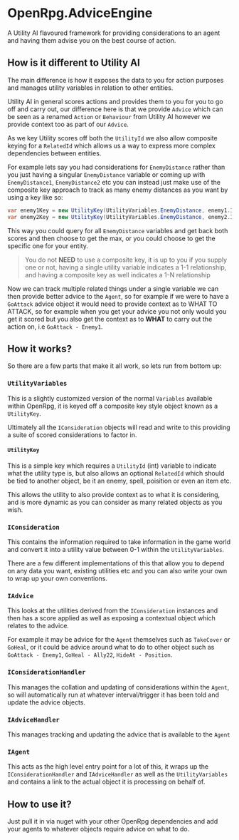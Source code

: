 # OpenRpg.AdviceEngine
A Utility AI flavoured framework for providing considerations to an agent and having them advise you on the best course of action.

## How is it different to Utility AI

The main difference is how it exposes the data to you for action purposes and manages utility variables in relation to other entities. 

Utility AI in general scores actions and provides them to you for you to go off and carry out, our difference here is that we provide `Advice` which can be seen as a renamed `Action` or `Behaviour` from Utility AI however we provide context too as part of our `Advice`.

As we key Utility scores off both the `UtilityId` we also allow composite keying for a `RelatedId` which allows us a way to express more complex dependencies between entities.

For example lets say you had considerations for `EnemyDistance` rather than you just having a singular `EnemyDistance` variable or coming up with `EnemyDistance1`, `EnemyDistance2` etc you can instead just make use of the composite key approach to track as many enemy distances as you want by using a key like so:

```c#
var enemy1Key = new UtilityKey(UtilityVariables.EnemyDistance, enemy1.Id);
var enemy2Key = new UtilityKey(UtilityVariables.EnemyDistance, enemy2.Id);
```

This way you could query for all `EnemyDistance` variables and get back both scores and then choose to get the max, or you could choose to get the specific one for your entity.

> You do not **NEED** to use a composite key, it is up to you if you supply one or not, having a single utility variable indicates a 1-1 relationship, and having a composite key as well indicates a 1-N relationship

Now we can track multiple related things under a single variable we can then provide better advice to the `Agent`, so for example if we were to have a `GoAttack` advice object it would need to provide context as to WHAT TO ATTACK, so for example when you get your advice you not only would you get it scored but you also get the context as to **WHAT** to carry out the action on, i.e `GoAttack - Enemy1`.

## How it works?

So there are a few parts that make it all work, so lets run from bottom up:

### `UtilityVariables`
This is a slightly customized version of the normal `Variables` available within OpenRpg, it is keyed off a composite key style object known as a `UtilityKey`.

Ultimately all the `IConsideration` objects will read and write to this providing a suite of scored considerations to factor in. 

#### `UtilityKey`
This is a simple key which requires a `UtilityId` (int) variable to indicate what the utility type is, but also allows an optional `RelatedId` which should be tied to another object, be it an enemy, spell, poisition or even an item etc.

This allows the utility to also provide context as to what it is considering, and is more dynamic as you can consider as many related objects as you wish.

### `IConsideration`
This contains the information required to take information in the game world and convert it into a utility value between 0-1 within the `UtilityVariables`.

There are a few different implementations of this that allow you to depend on any data you want, existing utilities etc and you can also write your own to wrap up your own conventions.

### `IAdvice`
This looks at the utilities derived from the `IConsideration` instances and then has a score applied as well as exposing a contextual object which relates to the advice.

For example it may be advice for the `Agent` themselves such as `TakeCover` or `GoHeal`, or it could be advice around what to do to other object such as `GoAttack - Enemy1`, `GoHeal - Ally22`, `HideAt - Position`.

### `IConsiderationHandler`
This manages the collation and updating of considerations within the `Agent`, so will automatically run at whatever interval/trigger it has been told and update the advice objects.

### `IAdviceHandler`
This manages tracking and updating the advice that is available to the `Agent`

### `IAgent`
This acts as the high level entry point for a lot of this, it wraps up the `IConsiderationHandler` and `IAdviceHandler` as well as the `UtilityVariables` and contains a link to the actual object it is processing on behalf of.

## How to use it?

Just pull it in via nuget with your other OpenRpg dependencies and add your agents to whatever objects require advice on what to do.
